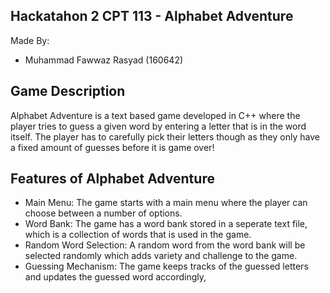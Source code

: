 ## Hackatahon 2 CPT 113 - Alphabet Adventure ##
Made By: 
- Muhammad Fawwaz Rasyad (160642)

## Game Description ##
Alphabet Adventure is a text based game developed in C++ where the player tries to guess a given word by entering a letter that is in the word itself. The player has to carefully pick their letters though as they only have a fixed amount of guesses before it is game over!

## Features of Alphabet Adventure ##
- Main Menu: The game starts with a main menu where the player can choose between a number of options.
- Word Bank: The game has a word bank stored in a seperate text file, which is a collection of words that is used in the game.
- Random Word Selection: A random word from the word bank will be selected randomly which adds variety and challenge to the game.
- Guessing Mechanism: The game keeps tracks of the guessed letters and updates the guessed word accordingly, 

